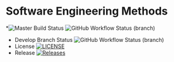 # Software Engineering Methods
*![Master Build Status](https://img.shields.io/github/actions/workflow/status/40779661AnnMinNyo/sem/main.yml?branch=main&style=flat-square)
![GitHub Workflow Status (branch)](https://img.shields.io/github/actions/workflow/status/asteyven/sem/main.yml?branch=master)

* Develop Branch Status ![GitHub Workflow Status (branch)](https://img.shields.io/github/actions/workflow/status/40779661AnnMinNyo/sem/main.yml?branch=main)
* License [![LICENSE](https://img.shields.io/github/license/40779661AnnMinNyo/sem.svg?style=flat-square)](https://github.com/40779661AnnMinNyo/sem/blob/main/LICENSE)
* Release [![Releases](https://img.shields.io/github/release/40779661AnnMinNyo/sem/all.svg?style=flat-square)](https://github.com/40779661AnnMinNyo/sem/releases)

